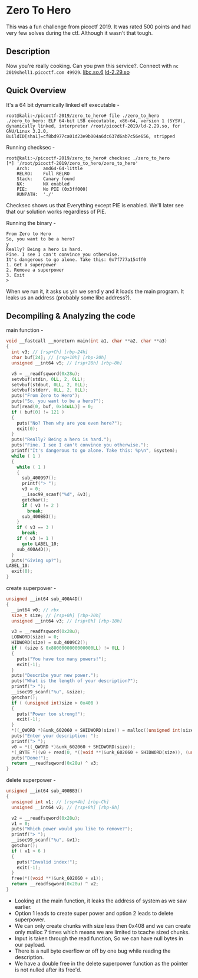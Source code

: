 # Zero To Hero
This was a fun challenge from picoctf 2019. It was rated 500 points and had very few solves during the ctf. Although it wasn't that tough.  

## Description
Now you're really cooking. Can you pwn this service?. Connect with `nc 2019shell1.picoctf.com 49929`. [libc.so.6](https://2019shell1.picoctf.com/static/40beb534349dda031d3c84a1ac1b4710/libc.so.6) [ld-2.29.so](https://2019shell1.picoctf.com/static/40beb534349dda031d3c84a1ac1b4710/ld-2.29.so)  

## Quick Overview
It's a 64 bit dynamically linked elf executable -
```console
root@kali:~/picoctf-2019/zero_to_hero# file ./zero_to_hero 
./zero_to_hero: ELF 64-bit LSB executable, x86-64, version 1 (SYSV), dynamically linked, interpreter /root/picoctf-2019/ld-2.29.so, for GNU/Linux 3.2.0, BuildID[sha1]=cf8bd977ca01d23e9b004a6dc637d6ab7c56e656, stripped
```

Running checksec -
```console
root@kali:~/picoctf-2019/zero_to_hero# checksec ./zero_to_hero 
[*] '/root/picoctf-2019/zero_to_hero/zero_to_hero'
    Arch:     amd64-64-little
    RELRO:    Full RELRO
    Stack:    Canary found
    NX:       NX enabled
    PIE:      No PIE (0x3ff000)
    RUNPATH:  './'
```
Checksec shows us that Everything except PIE is enabled. We'll later see that our solution works regardless of PIE.

Running the binary -
```console
From Zero to Hero
So, you want to be a hero?
y
Really? Being a hero is hard.
Fine. I see I can't convince you otherwise.
It's dangerous to go alone. Take this: 0x7f777a154ff0
1. Get a superpower
2. Remove a superpower
3. Exit
>
```
When we run it, it asks us y/n we send y and it loads the main program. It leaks us an address (probably some libc address?).

## Decompiling & Analyzing the code

main function -
```c
void __fastcall __noreturn main(int a1, char **a2, char **a3)
{
  int v3; // [rsp+Ch] [rbp-24h]
  char buf[24]; // [rsp+10h] [rbp-20h]
  unsigned __int64 v5; // [rsp+28h] [rbp-8h]

  v5 = __readfsqword(0x28u);
  setvbuf(stdin, 0LL, 2, 0LL);
  setvbuf(stdout, 0LL, 2, 0LL);
  setvbuf(stderr, 0LL, 2, 0LL);
  puts("From Zero to Hero");
  puts("So, you want to be a hero?");
  buf[read(0, buf, 0x14uLL)] = 0;
  if ( buf[0] != 121 )
  {
    puts("No? Then why are you even here?");
    exit(0);
  }
  puts("Really? Being a hero is hard.");
  puts("Fine. I see I can't convince you otherwise.");
  printf("It's dangerous to go alone. Take this: %p\n", &system);
  while ( 1 )
  {
    while ( 1 )
    {
      sub_400997();
      printf("> ");
      v3 = 0;
      __isoc99_scanf("%d", &v3);
      getchar();
      if ( v3 != 2 )
        break;
      sub_400BB3();
    }
    if ( v3 == 3 )
      break;
    if ( v3 != 1 )
      goto LABEL_10;
    sub_400A4D();
  }
  puts("Giving up?");
LABEL_10:
  exit(0);
}
```

create superpower -
```c
unsigned __int64 sub_400A4D()
{
  __int64 v0; // rbx
  size_t size; // [rsp+0h] [rbp-20h]
  unsigned __int64 v3; // [rsp+8h] [rbp-18h]

  v3 = __readfsqword(0x28u);
  LODWORD(size) = 0;
  HIDWORD(size) = sub_4009C2();
  if ( (size & 0x8000000000000000LL) != 0LL )
  {
    puts("You have too many powers!");
    exit(-1);
  }
  puts("Describe your new power.");
  puts("What is the length of your description?");
  printf("> ");
  __isoc99_scanf("%u", &size);
  getchar();
  if ( (unsigned int)size > 0x408 )
  {
    puts("Power too strong!");
    exit(-1);
  }
  *((_QWORD *)&unk_602060 + SHIDWORD(size)) = malloc((unsigned int)size);
  puts("Enter your description: ");
  printf("> ");
  v0 = *((_QWORD *)&unk_602060 + SHIDWORD(size));
  *(_BYTE *)(v0 + read(0, *((void **)&unk_602060 + SHIDWORD(size)), (unsigned int)size)) = 0;
  puts("Done!");
  return __readfsqword(0x28u) ^ v3;
}
```

delete superpower -
```c
unsigned __int64 sub_400BB3()
{
  unsigned int v1; // [rsp+4h] [rbp-Ch]
  unsigned __int64 v2; // [rsp+8h] [rbp-8h]

  v2 = __readfsqword(0x28u);
  v1 = 0;
  puts("Which power would you like to remove?");
  printf("> ");
  __isoc99_scanf("%u", &v1);
  getchar();
  if ( v1 > 6 )
  {
    puts("Invalid index!");
    exit(-1);
  }
  free(*((void **)&unk_602060 + v1));
  return __readfsqword(0x28u) ^ v2;
}
```

* Looking at the main function, it leaks the address of system as we saw earlier.
* Option 1 leads to create super power and option 2 leads to delete superpower.
* We can only create chunks with size less then 0x408 and we can create only malloc 7 times which means we are limited to tcache sized chunks.
* Input is taken through the read function, So we can have null bytes in our payload.
* There is a null byte overflow or off by one bug while reading the description.
* We have a double free in the delete superpower function as the pointer is not nulled after its free'd.
